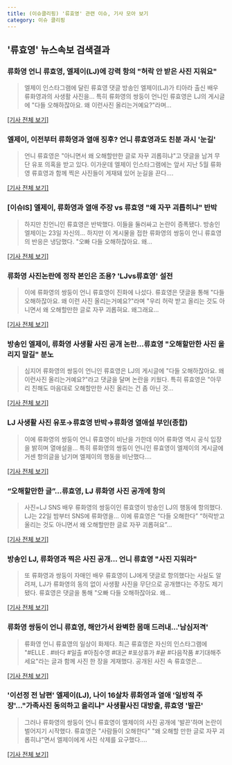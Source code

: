 ```yaml
---
title: (이슈클리핑) '류효영' 관련 이슈, 기사 모아 보기
category: 이슈 클리핑
---
```

## **'류효영'** 뉴스속보 검색결과
### 류화영 언니 류효영, 엘제이(LJ)에 강력 항의 "허락 안 받은 사진 지워요"

>엘제이 인스타그램에 달린 류효영 댓글 방송인 엘제이(LJ)가 티아라 출신 배우 류화영과의 사생활 사진을... 특히 류화영의 쌍둥이 언니인 류효영은 LJ의 게시글에 "다들 오해하잖아요. 왜 이런사진 올리는거예요?"라며...

[[기사 전체 보기]](http://news20.busan.com/controller/newsController.jsp?newsId=20180823000022)

### 엘제이, 이전부터 류화영과 열애 징후? 언니 류효영과도 친분 과시 '눈길'

>언니 류효영은 "아니면서 왜 오해할만한 글로 자꾸 괴롭히냐"고 댓글을 남겨 무단 유포 의혹을 받고 있다. 이가운데 엘제이 인스타그램에는 앞서 지난 5월 류화영 류효영과 함께 찍은 사진들이 게재돼 있어 눈길을 끈다....

[[기사 전체 보기]](http://tvdaily.asiae.co.kr/read.php3?aid=15349820221387426002)

### [이슈IS] 엘제이, 류화영과 열애 주장 vs 류효영 "왜 자꾸 괴롭히냐" 반박

>하지만 친언니인 류효영은 반박했다. 이들을 둘러싸고 논란이 증폭됐다. 방송인 엘제이는 23일 자신의... 하지만 이 게시물을 접한 류화영의 쌍둥이 언니 류효영의 반응은 냉담했다. "오빠 다들 오해하잖아요. 왜...

[[기사 전체 보기]](http://isplus.live.joins.com/news/article/aid.asp?aid=22499742)

### 류화영 사진논란에 정작 본인은 조용? 'LJvs류효영' 설전

>이에 류화영의 쌍둥이 언니 류효영이 진화에 나섰다. 류효영은 댓글을 통해 "다들 오해하잖아요. 왜 이런 사진 올리는거예요?"라며 "우리 허락 받고 올리는 것도 아니면서 왜 오해할만한 글로 자꾸 괴롭혀요. 왜그래요...

[[기사 전체 보기]](http://www.etnews.com/20180823000006)

### 방송인 엘제이, 류화영 사생활 사진 공개 논란...류효영 "오해할만한 사진 올리지 말길" 분노

>심지어 류화영의 쌍둥이 언니인 류효영은 LJ의 게시글에 "다들 오해하잖아요. 왜 이런사진 올리는거예요?"라고 댓글을 달며 논란을 키웠다. 특히 류효영은 "아무리 친해도 마음대로 오해할만한 사진 올리는 건 좀 아닌 것...

[[기사 전체 보기]](http://www.slist.kr/news/articleView.html?idxno=43265)

### LJ 사생활 사진 유포→류효영 반박→류화영 열애설 부인(종합)

>이에 류화영의 쌍둥이 언니 류효영이 비난을 가한데 이어 류화영 역시 공식 입장을 밝히며 열애설을... 특히 류화영의 쌍둥이 언니인 류효영이 엘제이의 게시글에 거센 항의글을 남기며 엘제이의 행동을 비난했다....

[[기사 전체 보기]](http://www.sportsseoul.com/news/read/672690)

### “오해할만한 글”…류효영, LJ 류화영 사진 공개에 항의

>사진=LJ SNS 배우 류화영의 쌍둥이인 류효영이 방송인 LJ의 행동에 항의했다. LJ는 22일 밤부터 SNS에 류화영을... 이에 류효영은 “다들 오해한다” “허락받고 올리는 것도 아니면서 왜 오해할만한 글로 자꾸 괴롭혀요”...

[[기사 전체 보기]](http://starin.edaily.co.kr/news/newspath.asp?newsid=01125046619310272)

### 방송인 LJ, 류화영과 찍은 사진 공개… 언니 류효영 "사진 지워라"

>또 류화영과 쌍둥이 자매인 배우 류효영이 LJ에게 댓글로 항의했다는 사실도 알려져, LJ가 류화영의 동의 없이 사생활 사진을 무단으로 공개했다는 주장도 제기됐다. 류효영은 댓글을 통해 "오빠 다들 오해하잖아요. 왜...

[[기사 전체 보기]](http://www.kyeongin.com/main/view.php?key=20180823000802256)

### 류화영 쌍둥이 언니 류효영, 해안가서 완벽한 몸매 드러내…'남심저격'

>류화영 언니 류효영의 일상이 화제다. 최근 류효영은 자신의 인스타그램에 "#ELLE . #바다 #일출 #아침수영 #대군 #포상휴가 #끝 #다음작품 #기대해주세요"라는 글과 함께 사진 한 장을 게재했다. 공개된 사진 속 류효영은...

[[기사 전체 보기]](http://www.topstarnews.net/news/articleView.html?idxno=469331)

### '이선정 전 남편' 엘제이(LJ), 나이 16살차 류화영과 열애 '일방적 주장'…"가족사진 동의하고 올리냐" 사생활사진 대방출, 류효영 '발끈'

>그러나 류화영의 쌍둥이 언니 류효영이 엘제이의 사진 공개에 '발끈'하며 논란이 벌어지기 시작했다. 류효영은 "사람들이 오해한다" "왜 오해할 만한 글로 자꾸 괴롭히냐"면서 엘제이에게 사진 삭제를 요구했다....

[[기사 전체 보기]](http://www.g-enews.com/ko-kr/news/article/news_all/201808230848539052581e9b5a60_1/article.html)


